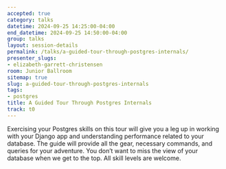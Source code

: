 ```yaml
---
accepted: true
category: talks
datetime: 2024-09-25 14:25:00-04:00
end_datetime: 2024-09-25 14:50:00-04:00
group: talks
layout: session-details
permalink: /talks/a-guided-tour-through-postgres-internals/
presenter_slugs:
- elizabeth-garrett-christensen
room: Junior Ballroom
sitemap: true
slug: a-guided-tour-through-postgres-internals
tags:
- postgres
title: A Guided Tour Through Postgres Internals
track: t0
---
```


Exercising your Postgres skills on this tour will give you a leg up in working with your Django app and understanding performance related to your database. The guide will provide all the gear, necessary commands, and queries for your adventure. You don’t want to miss the view of your database when we get to the top. All skill levels are welcome.